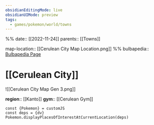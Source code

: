 ```yaml
---
obsidianEditingMode: live
obsidianUIMode: preview
tags:
  - games/pokemon/world/towns
---
```

%%
date:: [[2022-11-24]]
parents:: [[Towns]]

map-location:: [[Cerulean City Map Location.png]]
%%
bulbapedia:: [Bulbapedia Page](https://bulbapedia.bulbagarden.net/wiki/Cerulean_City)

# [[Cerulean City]]

![[Cerulean City Map Gen 3.png]]

**region**:: [[Kanto]]
**gym**:: [[Cerulean Gym]]

```dataviewjs
const {Pokemon} = customJS
const deps = {dv}
Pokemon.displayPlacesOfInterestAtCurrentLocation(deps)
```